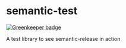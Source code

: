 # semantic-test

[![Greenkeeper badge](https://badges.greenkeeper.io/artemv/semantic-test.svg)](https://greenkeeper.io/)

A test library to see semantic-release in action
